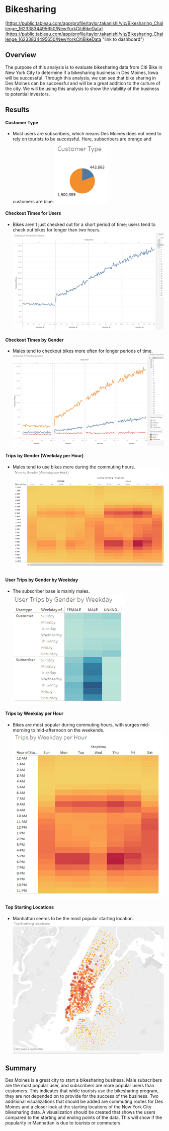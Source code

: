 # Bikesharing
[https://public.tableau.com/app/profile/taylor.takanishi/viz/Bikesharing_Challenge_16233834495650/NewYorkCitiBikeData](https://public.tableau.com/app/profile/taylor.takanishi/viz/Bikesharing_Challenge_16233834495650/NewYorkCitiBikeData "link to dashboard")
## Overview
The purpose of this analysis is to evaluate bikesharing data from Citi Bike in New York City to determine if a bikesharing business in Des Moines, Iowa will be successful. Through this analysis, we can see that bike sharing in Des Moines can be successful and will be a great addition to the culture of the city. We will be using this analysis to show the viability of the business to potential investors.
## Results
#### Customer Type
- Most users are subscribers, which means Des Moines does not need to rely on tourists to be successful. Here, subscribers are orange and customers are blue. ![customer_type.png](Resources/customer_type.png)
#### Checkout Times for Users
- Bikes aren't just checked out for a short period of time; users tend to check out bikes for longer than two hours. ![checkout_times_users.png](Resources/checkout_times_users.png)
#### Checkout Times by Gender
- Males tend to checkout bikes more often for longer periods of time. ![checkout_times_gender.png](Resources/checkout_times_gender.png)
#### Trips by Gender (Weekday per Hour)
- Males tend to use bikes more during the commuting hours. ![trips_gender.png](Resources/trips_gender.png)
#### User Trips by Gender by Weekday
- The subscriber base is mainly males. ![user_trips.png](Resources/user_trips.png)
#### Trips by Weekday per Hour
- Bikes are most popular during commuting hours, with surges mid-morning to mid-afternoon on the weekends. ![trips_weekday.png](Resources/trips_weekday.png)
#### Top Starting Locations
- Manhattan seems to be the most popular starting location. ![start_loc.png](Resources/start_loc.png)
## Summary
Des Moines is a great city to start a bikesharing business. Male subscribers are the most popular user, and subscribers are more popular users than customers. This indicates that while tourists use the bikesharing program, they are not depended on to provide for the success of the business. Two additional visualizations that should be added are commuting routes for Des Moines and a closer look at the starting locations of the New York City bikesharing data. A visualization should be created that shows the users compared to the starting and ending points of the data. This will show if the popularity in Manhattan is due to tourists or commuters.

